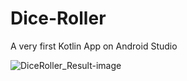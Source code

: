 # Dice-Roller
A very first Kotlin App on Android Studio 

![DiceRoller_Result-image](https://github.com/tqminhchan/DiceRoller/assets/89254600/5f3d5b43-d97c-483f-a243-8b0e6031d9c0)
